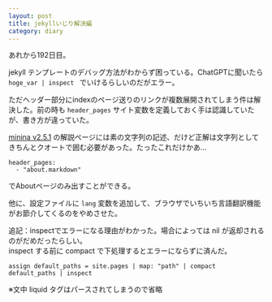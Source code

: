 ```yaml
---
layout: post
title: jekyllいじり解決編 
category: diary
---
```


あれから192日目。

jekyll テンプレートのデバッグ方法がわからず困っている。ChatGPTに聞いたら `hoge_var | inspect ` でいけるらしいのだがエラー。

ただヘッダー部分にindexのページ送りのリンクが複数展開されてしまう件は解決した。前の時も `header_pages` サイト変数を定義しておく手は認識していたが、書き方が違っていた。  

[minina v2.5.1](https://github.com/jekyll/minima/blob/v2.5.1/README.md#customize-navigation-links) の解説ページには素の文字列の記述、だけど正解は文字列としてきちんとクオートで囲む必要があった。たったこれだけかあ…

```
header_pages:
  - "about.markdown"
```
でAboutページのみ出すことができる。

他に、設定ファイルに `lang` 変数を追加して、ブラウザでいちいち言語翻訳機能がお節介してくるのをやめさせた。

追記：inspectでエラーになる理由がわかった。場合によっては nil が返却されるのがだめだったらしい。  
inspect する前に compact で下処理するとエラーにならずに済んだ。

```
assign default_paths = site.pages | map: "path" | compact 
default_paths | inspect 
```

※文中 liquid タグはパースされてしまうので省略

